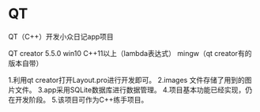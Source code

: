 # QT
QT（C++）开发小众日记app项目

QT creator 5.5.0
win10
C++11以上（lambda表达式）
mingw（qt creator有的版本自带）

1.利用qt creator打开Layout.pro进行开发即可。
2.images 文件存储了用到的图片文件。
3.app采用SQLite数据库进行数据管理。
4.项目基本功能已经实现，仍在开发阶段。
5.该项目可作为C++练手项目。
